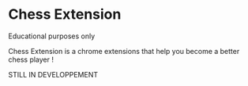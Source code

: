 # Chess Extension 

Educational purposes only 

Chess Extension is a chrome extensions that help you become a better chess player ! 

STILL IN DEVELOPPEMENT
